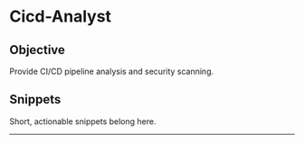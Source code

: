 # Cicd-Analyst

## Objective
Provide CI/CD pipeline analysis and security scanning.

## Snippets
Short, actionable snippets belong here.

---

<!-- Content will be populated from document processing -->
